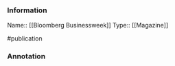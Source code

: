 ### Information

Name:: [[Bloomberg Businessweek]]
Type:: [[Magazine]]

#publication


### Annotation

